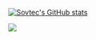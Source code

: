 [![Sovtec's GitHub stats](https://github-readme-stats.vercel.app/api?username=sovtec)](https://github.com/anuraghazra/github-readme-stats)

<a href="https://github.com/sovtec/github-readme-stats">
  <img align="center" src="https://github-readme-stats.vercel.app/api/pin/?username=sovtec&repo=github-readme-stats" />
</a>

<!--
**sovtec/sovtec** is a ✨ _special_ ✨ repository because its `README.md` (this file) appears on your GitHub profile.

Here are some ideas to get you started:

- 🔭 I’m currently working on ...
- 🌱 I’m currently learning ...
- 👯 I’m looking to collaborate on ...
- 🤔 I’m looking for help with ...
- 💬 Ask me about ...
- 📫 How to reach me: ...
- 😄 Pronouns: ...
- ⚡ Fun fact: ...
-->
